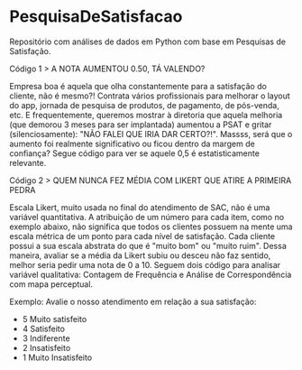 # PesquisaDeSatisfacao

Repositório com análises de dados em Python com base em Pesquisas de Satisfação.


Código 1 > A NOTA AUMENTOU 0.50, TÁ VALENDO?

Empresa boa é aquela que olha constantemente para a satisfação do cliente, não é mesmo?! Contrata vários profissionais para melhorar o layout do app, jornada de pesquisa de produtos, de pagamento, de pós-venda, etc. E frequentemente, queremos mostrar à diretoria que aquela melhoria (que demorou 3 meses para ser implantada) aumentou a PSAT e gritar (silenciosamente): "NÃO FALEI QUE IRIA DAR CERTO?!". Massss, será que o aumento foi realmente significativo ou ficou dentro da margem de confiança? Segue código para ver se aquele 0,5 é estatisticamente relevante.



Código 2 > QUEM NUNCA FEZ MÉDIA COM LIKERT QUE ATIRE A PRIMEIRA PEDRA

Escala Likert, muito usada no final do atendimento de SAC, não é uma variável quantitativa. A atribuição de um número para cada item, como no exemplo abaixo, não significa que todos os clientes possuem na mente uma escala métrica de um ponto para cada nível de satisfação. Cada cliente possui a sua escala abstrata do que é "muito bom" ou "muito ruim". Dessa maneira, avaliar se a média da Likert subiu ou desceu não faz sentido, melhor seria pedir uma nota de 0 a 10. Seguem dois código para analisar variável qualitativa: Contagem de Frequência e Análise de Correspondência com mapa perceptual.

Exemplo: Avalie o nosso atendimento em relação a sua satisfação:

- 5 Muito satisfeito
- 4 Satisfeito
- 3 Indiferente
- 2 Insatisfeito 
- 1 Muito Insatisfeito



